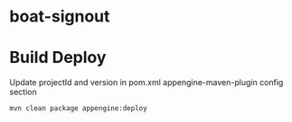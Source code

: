 boat-signout
============

# Build Deploy 
Update projectId and version in pom.xml appengine-maven-plugin config section

```mvn clean package appengine:deploy```
